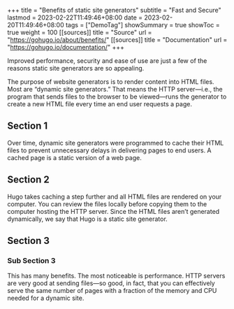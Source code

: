 +++
title       = "Benefits of static site generators"
subtitle    = "Fast and Secure"
lastmod     = 2023-02-22T11:49:46+08:00
date        = 2023-02-20T11:49:46+08:00
tags        = ["DemoTag"]
showSummary = true
showToc     = true
weight      = 100
[[sources]]
title = "Source"
url   = "https://gohugo.io/about/benefits/"
[[sources]]
title = "Documentation"
url   = "https://gohugo.io/documentation/"
+++

Improved performance, security and ease of use are just a few of
the reasons static site generators are so appealing.

The purpose of website generators is to render content into HTML files.
Most are “dynamic site generators.” That means the HTTP server—i.e.,
the program that sends files to the browser to be viewed—runs the generator to
create a new HTML file every time an end user requests a page.

<!--more-->

## Section 1

Over time, dynamic site generators were programmed to cache their HTML files to
prevent unnecessary delays in delivering pages to end users.
A cached page is a static version of a web page.

## Section 2

Hugo takes caching a step further and all HTML files are rendered on your computer.
You can review the files locally before copying them to the computer hosting the HTTP server.
Since the HTML files aren’t generated dynamically, we say that Hugo is a static site generator.

## Section 3

### Sub Section 3

This has many benefits. The most noticeable is performance.
HTTP servers are very good at sending files—so good, in fact,
that you can effectively serve the same number of pages with a fraction of
the memory and CPU needed for a dynamic site.

